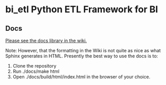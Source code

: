 # bi_etl Python ETL Framework for BI

## Docs

[Please see the docs library in the wiki.](https://bitbucket.org/DatastrongTeam/bi_etl/wiki/Home)

Note: However, that the formatting in the Wiki is not quite as nice as what Sphinx generates in HTML. Presently the best way to use the docs is to:
 
1. Clone the repository
2. Run ./docs/make html 
3. Open ./docs/build/html/index.html in the browser of your choice.